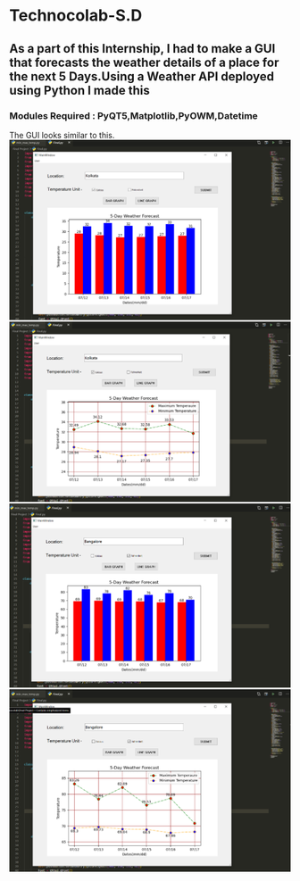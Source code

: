 # Technocolab-S.D
## As a part of this Internship, I had to make a GUI that forecasts the weather details of a place for the next 5 Days.Using a Weather API deployed using Python I made this
### Modules Required : PyQT5,Matplotlib,PyOWM,Datetime
The GUI looks similar to this.
![Celcius Bar Graph-Kolkata](https://github.com/sd2001/Technocolab-S.D/blob/master/tc1.png)
![Celcius Line Graph-Kolkata](https://github.com/sd2001/Technocolab-S.D/blob/master/tc2.png)
![Fahrenheit Bar Graph-Bangalore](https://github.com/sd2001/Technocolab-S.D/blob/master/tc3.png)
![Fahrenheit Line Graph-Bangalore](https://github.com/sd2001/Technocolab-S.D/blob/master/tc_4.png)
